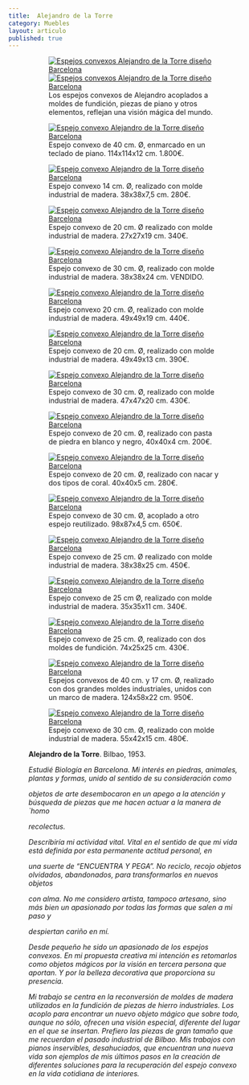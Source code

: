```yaml
---
title:  Alejandro de la Torre
category: Muebles
layout: articulo
published: true
---
```


<figure class="half">
<figure>
	<a href="/images/Alejandro/DSC_0007.jpg "><img src="/images/Alejandro/DSC_0007.jpg" alt="Espejos convexos Alejandro de la Torre diseño Barcelona"></a>
	<a href="/images/Alejandro/DSC_0008.jpg "><img src="/images/Alejandro/DSC_0008.jpg" alt="Espejos convexos Alejandro de la Torre diseño Barcelona"></a>
<figcaption>
Los espejos convexos de Alejandro acoplados a moldes de fundición, piezas de piano y otros elementos, reflejan una visión mágica del mundo.</figcaption>
</figure>


<div class="figure-group">
<figure>
<a href="/images/Alejandro/9.jpg"><img src="/images/Alejandro/9.jpg" alt="Espejo convexo Alejandro de la Torre diseño Barcelona"></a>
	<figcaption>
Espejo convexo de 40 cm. Ø, enmarcado en un teclado de piano. 114x114x12 cm. 1.800€.</figcaption>
</figure>

<figure>
	<a href="/images/Alejandro/6.jpg"><img src="/images/Alejandro/6.jpg" alt="Espejo convexo Alejandro de la Torre diseño Barcelona"></a>
	<figcaption>
Espejo convexo 14 cm. Ø, realizado con molde industrial de madera. 38x38x7,5 cm. 280€.</figcaption>
</figure>

<figure>
	<a href="/images/Alejandro/12.jpg "><img src="/images/Alejandro/12.jpg" alt="Espejo convexo Alejandro de la Torre diseño Barcelona"></a>
	<figcaption>
Espejo convexo de 20 cm. Ø realizado con molde industrial de madera. 27x27x19 cm. 340€.</figcaption>
</figure>
</div>

<div class="figure-group">
<figure>
	<a href="/images/Alejandro/3.jpg"><img src="/images/Alejandro/3.jpg" alt="Espejo convexo Alejandro de la Torre diseño Barcelona"></a>
	<figcaption>
Espejo convexo de 30 cm. Ø, realizado con molde industrial de madera. 38x38x24 cm. VENDIDO.</figcaption>
</figure>

<figure>
	<a href="/images/Alejandro/2.jpg "><img src="/images/Alejandro/2.jpg" alt="Espejo convexo Alejandro de la Torre diseño Barcelona"></a>
	<figcaption>
Espejo convexo 20 cm. Ø, realizado con molde industrial de madera. 49x49x19 cm.  440€.</figcaption>
</figure>

<figure>
	<a href="/images/Alejandro/1.jpg"><img src="/images/Alejandro/1.jpg" alt="Espejo convexo Alejandro de la Torre diseño Barcelona"></a>
	<figcaption>
Espejo convexo de 20 cm. Ø, realizado con molde industrial de madera. 49x49x13 cm. 390€.</figcaption>
</figure>
</div>

<div class="figure-group">
<figure>
	<a href="/images/Alejandro/4.jpg"><img src="/images/Alejandro/4.jpg" alt="Espejo convexo Alejandro de la Torre diseño Barcelona"></a>
	<figcaption>
Espejo convexo de 30 cm. Ø, realizado con molde industrial de madera. 47x47x20 cm. 430€.</figcaption>
</figure>

<figure>
	<a href="/images/Alejandro/5.jpg"><img src="/images/Alejandro/5.jpg" alt="Espejo convexo Alejandro de la Torre diseño Barcelona"></a>
	<figcaption>
Espejo convexo de 20 cm. Ø, realizado con pasta de piedra en blanco y negro, 40x40x4 cm. 200€.</figcaption>
</figure>

<figure>
	<a href="/images/Alejandro/10.jpg"><img src="/images/Alejandro/10.jpg" alt="Espejo convexo Alejandro de la Torre diseño Barcelona"></a>
	<figcaption>
Espejo convexo de 20 cm. Ø, realizado con nacar y dos tipos de coral. 40x40x5 cm. 280€.</figcaption>
</figure>
</div>

<div class="figure-group">
<figure>
	<a href="/images/Alejandro/8.jpg"><img src="/images/Alejandro/8.jpg" alt="Espejo convexo Alejandro de la Torre diseño Barcelona"></a>
	<figcaption>
Espejo convexo de 30 cm. Ø, acoplado a otro espejo reutilizado. 98x87x4,5 cm. 650€.</figcaption>
</figure>

<figure>
	<a href="/images/Alejandro/11.jpg"><img src="/images/Alejandro/11.jpg" alt="Espejo convexo Alejandro de la Torre diseño Barcelona"></a>
	<figcaption>
Espejo convexo de 25 cm. Ø realizado con molde industrial de madera. 38x38x25 cm. 450€.</figcaption>
</figure>

<figure>
	<a href="/images/Alejandro/7.jpg"><img src="/images/Alejandro/7.jpg" alt="Espejo convexo Alejandro de la Torre diseño Barcelona"></a>
	<figcaption>
Espejo convexo de 25 cm Ø, realizado con molde industrial de madera. 35x35x11 cm. 340€.</figcaption>
</figure>
</div>

<div class="figure-group">
<figure>
	<a href="/images/Alejandro/13.jpg"><img src="/images/Alejandro/13.jpg" alt="Espejo convexo Alejandro de la Torre diseño Barcelona"></a>
	<figcaption>
Espejo convexo de 25 cm. Ø, realizado con dos moldes de fundición. 74x25x25 cm. 430€.</figcaption>
</figure>

<figure>
	<a href="/images/Alejandro/15.jpg"><img src="/images/Alejandro/15.jpg" alt="Espejo convexo Alejandro de la Torre diseño Barcelona"></a>
	<figcaption>
Espejos convexos de 40 cm. y 17 cm. Ø, realizado con dos grandes moldes industriales, unidos con un marco de madera. 124x58x22 cm. 950€.</figcaption>
</figure>

<figure>
	<a href="/images/Alejandro/14.jpg"><img src="/images/Alejandro/14.jpg" alt="Espejo convexo Alejandro de la Torre diseño Barcelona"></a>
	<figcaption>
Espejo convexo de 30 cm. Ø, realizado con molde industrial de madera. 55x42x15 cm. 480€.</figcaption>
</figure>
</div>

**Alejandro de la Torre**. Bilbao, 1953. 

_Estudié Biología en Barcelona. Mi interés en piedras, animales, plantas y formas, unido al sentido de su consideración como_

_objetos de arte desembocaron en un apego a la atención y búsqueda de piezas que me hacen actuar a la manera de `homo_

_recolectus._ 

_Describiría mi actividad vital. Vital en el sentido de que mi vida está definida por esta permanente actitud personal, en_

_una suerte de “ENCUENTRA Y PEGA”. No reciclo, recojo objetos olvidados, abandonados, para transformarlos en nuevos objetos_

_con alma. No me considero artista, tampoco artesano, sino más bien un apasionado por todas las formas que salen a mi paso y_

_despiertan cariño en mí._

_Desde pequeño he sido un apasionado de los espejos convexos. En mi propuesta creativa mi intención es retomarlos como_ _objetos mágicos por la visión en tercera persona que aportan. Y por la belleza decorativa que proporciona su presencia._

_Mi trabajo se centra en la reconversión de moldes de madera utilizados en la fundición de piezas de hierro industriales._ _Los acoplo para encontrar un nuevo objeto mágico que sobre todo, aunque no sólo, ofrecen una visión especial, diferente del_ _lugar en el que se insertan. Prefiero las piezas de gran tamaño que me recuerdan el pasado industrial de Bilbao. Mis_ _trabajos con pianos inservibles, desahuciados, que encuentran una nueva vida son ejemplos de mis últimos pasos en la_ _creación de diferentes soluciones para la recuperación del espejo convexo en la vida cotidiana de interiores._  





